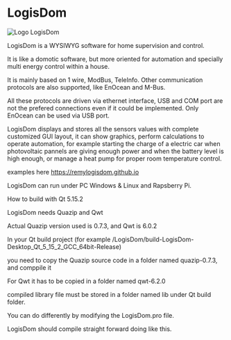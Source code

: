 # LogisDom
![Logo LogisDom](https://user-images.githubusercontent.com/93469884/198893669-c48d0f25-6a75-4c48-a8e3-13cca6277102.png)


LogisDom is a WYSIWYG software for home supervision and control.

It is like a domotic software, but more oriented for automation and specially multi energy control within a house.

It is mainly based on 1 wire, ModBus, TeleInfo. Other communication protocols are also supported, like EnOcean and M-Bus.

All these protocols are driven via ethernet interface, USB and COM port are not the prefered connections even if it could be implemented. Only EnOcean can be used via USB port.

LogisDom displays and stores all the sensors values with complete customized GUI layout, it can show graphics, perform calculations to operate automation, for example starting the charge of a electric car when photovoltaic pannels are giving enough power and when the battery level is high enough, or manage a heat pump for proper room temperature control.

examples here https://remylogisdom.github.io

LogisDom can run under PC Windows & Linux and Rapsberry Pi.


How to build with Qt 5.15.2

LogisDom needs Quazip and Qwt

Actual Quazip version used is 0.7.3, and Qwt is 6.0.2

In your Qt build project (for example /LogisDom/build-LogisDom-Desktop_Qt_5_15_2_GCC_64bit-Release)

you need to copy the Quazip source code in a folder named quazip-0.7.3, and comppile it

For Qwt it has to be copied in a folder named qwt-6.2.0

compiled library file must be stored in a folder named lib under Qt build folder.

You can do differently by modifying the LogisDom.pro file.

LogisDom should compile straight forward doing like this.
